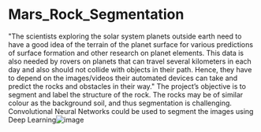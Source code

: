 # Mars_Rock_Segmentation
"The scientists exploring the solar system planets outside earth need to have a good idea of the terrain of the planet surface for various predictions of surface formation and other research on planet elements. 
This data is also needed by rovers on planets that can travel several kilometers in each day and also should not collide with objects in their path. Hence, they have to depend on the images/videos their automated devices can take and predict the rocks and obstacles in their way."
The project’s objective is to segment and label the structure of the rock. The rocks may be of similar colour as the background soil, and thus segmentation is challenging. Convolutional Neural Networks could be used to segment the images using Deep Learning![image](https://user-images.githubusercontent.com/99131677/230605241-3fc7087c-d5cb-40b5-bfb1-6e52621990a2.png)

